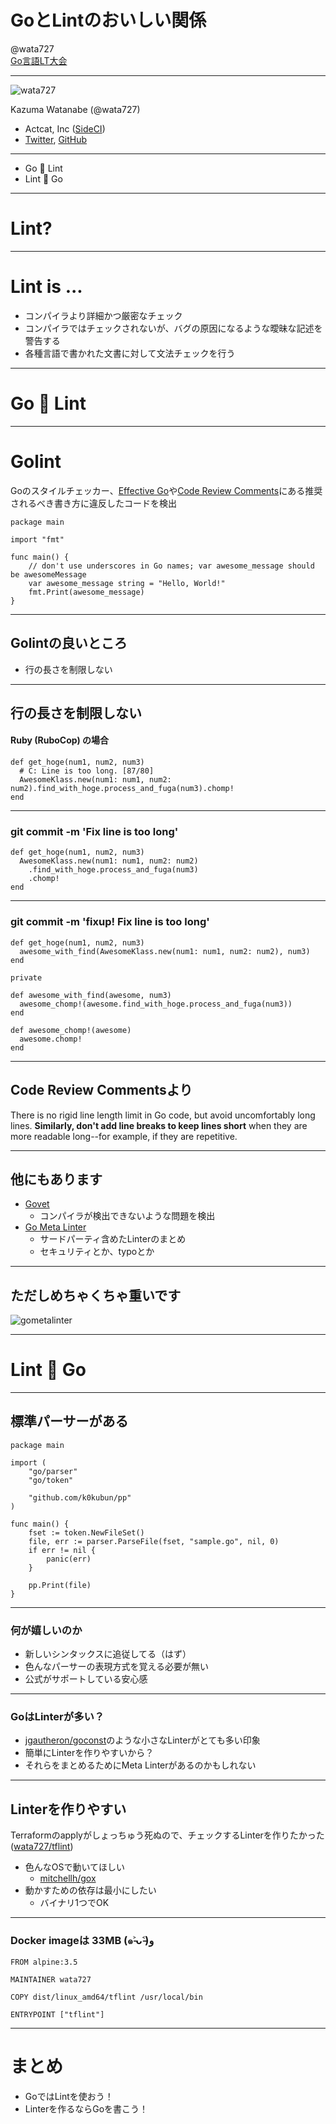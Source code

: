 # GoとLintのおいしい関係

@wata727  
[Go言語LT大会](https://go-beginners.connpass.com/event/55768/)

---

![wata727](profile.jpeg)

Kazuma Watanabe (@wata727) 

* Actcat, Inc ([SideCI](https://sideci.com))
* [Twitter](https://twitter.com/wata727_), [GitHub](https://github.com/wata727)

---

<ul>
<span class="menu"><li>Go 💙 Lint</li></span>
<span class="menu"><li>Lint 💛 Go</li></span>
</ul>

---

# Lint?

---

# Lint is ...

- コンパイラより詳細かつ厳密なチェック
- コンパイラではチェックされないが、バグの原因になるような曖昧な記述を警告する
- 各種言語で書かれた文書に対して文法チェックを行う

---

# Go 💙 Lint

---

# Golint

Goのスタイルチェッカー、[Effective Go](https://golang.org/doc/effective_go.html)や[Code Review Comments](https://github.com/golang/go/wiki/CodeReviewComments)にある推奨されるべき書き方に違反したコードを検出

```
package main

import "fmt"

func main() {
    // don't use underscores in Go names; var awesome_message should be awesomeMessage
    var awesome_message string = "Hello, World!"
    fmt.Print(awesome_message)
}
```

---

## Golintの良いところ

- 行の長さを制限しない

---

## 行の長さを制限しない
#### Ruby (RuboCop) の場合

```
def get_hoge(num1, num2, num3)
  # C: Line is too long. [87/80]
  AwesomeKlass.new(num1: num1, num2: num2).find_with_hoge.process_and_fuga(num3).chomp!
end
```

---

### git commit -m 'Fix line is too long'

```
def get_hoge(num1, num2, num3)
  AwesomeKlass.new(num1: num1, num2: num2)
    .find_with_hoge.process_and_fuga(num3)
    .chomp!
end
```

---

### git commit -m 'fixup! Fix line is too long'

```
def get_hoge(num1, num2, num3)
  awesome_with_find(AwesomeKlass.new(num1: num1, num2: num2), num3)
end

private

def awesome_with_find(awesome, num3)
  awesome_chomp!(awesome.find_with_hoge.process_and_fuga(num3))
end

def awesome_chomp!(awesome)
  awesome.chomp!
end
```

---

## Code Review Commentsより

There is no rigid line length limit in Go code, but avoid uncomfortably long lines. <b>Similarly, don't add line breaks to keep lines short</b> when they are more readable long--for example, if they are repetitive.

---

## 他にもあります

- [Govet](https://golang.org/cmd/vet/)
  - コンパイラが検出できないような問題を検出
- [Go Meta Linter](https://github.com/alecthomas/gometalinter)
  - サードパーティ含めたLinterのまとめ
  - セキュリティとか、typoとか

---

## ただしめちゃくちゃ重いです

![gometalinter](gometalinter.png)

---

# Lint 💛 Go

---

## 標準パーサーがある

```
package main

import (
    "go/parser"
    "go/token"

    "github.com/k0kubun/pp"
)

func main() {
    fset := token.NewFileSet()
    file, err := parser.ParseFile(fset, "sample.go", nil, 0)
    if err != nil {
        panic(err)
    }

    pp.Print(file)
}
```

---

### 何が嬉しいのか

- 新しいシンタックスに追従してる（はず）
- 色んなパーサーの表現方式を覚える必要が無い
- 公式がサポートしている安心感

---

### GoはLinterが多い？

- [jgautheron/goconst](https://github.com/jgautheron/goconst)のような小さなLinterがとても多い印象
- 簡単にLinterを作りやすいから？
- それらをまとめるためにMeta Linterがあるのかもしれない

---

## Linterを作りやすい
Terraformのapplyがしょっちゅう死ぬので、チェックするLinterを作りたかった ([wata727/tflint](https://github.com/wata727/tflint))

- 色んなOSで動いてほしい
  - [mitchellh/gox](https://github.com/mitchellh/gox)
- 動かすための依存は最小にしたい
  - バイナリ1つでOK

---

### Docker imageは 33MB (๑˃̵ᴗ˂̵)و

```
FROM alpine:3.5

MAINTAINER wata727

COPY dist/linux_amd64/tflint /usr/local/bin

ENTRYPOINT ["tflint"]
```

---

# まとめ

- GoではLintを使おう！
- Linterを作るならGoを書こう！

